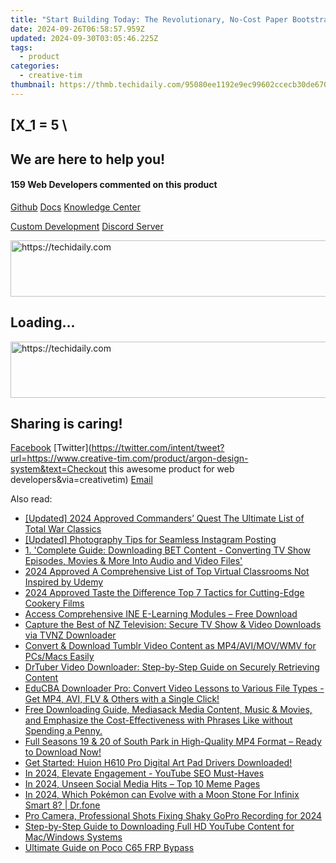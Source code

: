 ```yaml
---
title: "Start Building Today: The Revolutionary, No-Cost Paper Bootstrap Wizard From Creative Tim"
date: 2024-09-26T06:58:57.959Z
updated: 2024-09-30T03:05:46.225Z
tags:
  - product
categories:
  - creative-tim
thumbnail: https://thmb.techidaily.com/95080ee1192e9ec99602ccecb30de670936b2e86c3bafe48586480f26bd563d2.jpg
---
```


## \[X_1 = 5 \

## We are here to help you!

#### 159 Web Developers commented on this product

[Github](https://github.com/creativetimofficial/argon-design-system) [Docs](https://tools.techidaily.com/creative-tim/products/) [Knowledge Center](https://tools.techidaily.com/creative-tim/products/) 

[Custom Development](https://tools.techidaily.com/creative-tim/products/) [Discord Server](https://discord.com/invite/FhCJCaHdQa) 

<!-- affiliate ads begin -->
<a href="https://appsumo.8odi.net/c/5597632/2105883/7443" target="_top" id="2105883">
  <img src="//a.impactradius-go.com/display-ad/7443-2105883" border="0" alt="https://techidaily.com" width="728" height="90"/>
</a>
<img height="0" width="0" src="https://appsumo.8odi.net/i/5597632/2105883/7443" style="position:absolute;visibility:hidden;" border="0" />
<!-- affiliate ads end -->

## Loading...

<!-- affiliate ads begin -->
<a href="https://bluettius.sjv.io/c/5597632/2139123/17108" target="_top" id="2139123">
  <img src="//a.impactradius-go.com/display-ad/17108-2139123" border="0" alt="https://techidaily.com" width="728" height="90"/>
</a>
<img height="0" width="0" src="https://bluettius.sjv.io/i/5597632/2139123/17108" style="position:absolute;visibility:hidden;" border="0" />
<!-- affiliate ads end -->

## Sharing is caring!

[Facebook](https://www.facebook.com/sharer/sharer.php?u=https://www.creative-tim.com/product/argon-design-system?src=sdkpreparse) [Twitter](https://twitter.com/intent/tweet?url=https://www.creative-tim.com/product/argon-design-system&text=Checkout this awesome product for web developers&via=creativetim) [Email](https://tools.techidaily.com/creative-tim/products/)

<ins class="adsbygoogle"
     style="display:block"
     data-ad-format="autorelaxed"
     data-ad-client="ca-pub-7571918770474297"
     data-ad-slot="1223367746"></ins>

<ins class="adsbygoogle"
     style="display:block"
     data-ad-client="ca-pub-7571918770474297"
     data-ad-slot="8358498916"
     data-ad-format="auto"
     data-full-width-responsive="true"></ins>

<span class="atpl-alsoreadstyle">Also read:</span>
<div><ul>
<li><a href="https://screen-mirroring-recording.techidaily.com/updated-2024-approved-commanders-quest-the-ultimate-list-of-total-war-classics/"><u>[Updated] 2024 Approved Commanders’ Quest The Ultimate List of Total War Classics</u></a></li>
<li><a href="https://extra-support.techidaily.com/updated-photography-tips-for-seamless-instagram-posting/"><u>[Updated] Photography Tips for Seamless Instagram Posting</u></a></li>
<li><a href="https://fox-pages.techidaily.com/1-complete-guide-downloading-bet-content-converting-tv-show-episodes-movies-and-more-into-audio-and-video-files/"><u>1. 'Complete Guide: Downloading BET Content - Converting TV Show Episodes, Movies & More Into Audio and Video Files'</u></a></li>
<li><a href="https://screen-sharing-recording.techidaily.com/2024-approved-a-comprehensive-list-of-top-virtual-classrooms-not-inspired-by-udemy/"><u>2024 Approved A Comprehensive List of Top Virtual Classrooms Not Inspired by Udemy</u></a></li>
<li><a href="https://some-skills.techidaily.com/2024-approved-taste-the-difference-top-7-tactics-for-cutting-edge-cookery-films/"><u>2024 Approved Taste the Difference Top 7 Tactics for Cutting-Edge Cookery Films</u></a></li>
<li><a href="https://fox-pages.techidaily.com/access-comprehensive-ine-e-learning-modules-free-download/"><u>Access Comprehensive INE E-Learning Modules – Free Download</u></a></li>
<li><a href="https://fox-pages.techidaily.com/capture-the-best-of-nz-television-secure-tv-show-and-video-downloads-via-tvnz-downloader/"><u>Capture the Best of NZ Television: Secure TV Show & Video Downloads via TVNZ Downloader</u></a></li>
<li><a href="https://fox-pages.techidaily.com/convert-and-download-tumblr-video-content-as-mp4avimovwmv-for-pcsmacs-easily/"><u>Convert & Download Tumblr Video Content as MP4/AVI/MOV/WMV for PCs/Macs Easily</u></a></li>
<li><a href="https://fox-pages.techidaily.com/drtuber-video-downloader-step-by-step-guide-on-securely-retrieving-content/"><u>DrTuber Video Downloader: Step-by-Step Guide on Securely Retrieving Content</u></a></li>
<li><a href="https://fox-pages.techidaily.com/educba-downloader-pro-convert-video-lessons-to-various-file-types-get-mp4-avi-flv-and-others-with-a-single-click/"><u>EduCBA Downloader Pro: Convert Video Lessons to Various File Types - Get MP4, AVI, FLV & Others with a Single Click!</u></a></li>
<li><a href="https://fox-pages.techidaily.com/free-downloading-guide-mediasack-media-content-music-and-movies-and-emphasize-the-cost-effectiveness-with-phrases-like-without-spending-a-penny/"><u>Free Downloading Guide, Mediasack Media Content, Music & Movies, and Emphasize the Cost-Effectiveness with Phrases Like without Spending a Penny.</u></a></li>
<li><a href="https://fox-pages.techidaily.com/full-seasons-19-and-20-of-south-park-in-high-quality-mp4-format-ready-to-download-now/"><u>Full Seasons 19 & 20 of South Park in High-Quality MP4 Format – Ready to Download Now!</u></a></li>
<li><a href="https://hardware-updates.techidaily.com/1722963949144-get-started-huion-h610-pro-digital-art-pad-drivers-downloaded/"><u>Get Started: Huion H610 Pro Digital Art Pad Drivers Downloaded!</u></a></li>
<li><a href="https://youtube-web.techidaily.com/24-elevate-engagement-youtube-seo-must-haves/"><u>In 2024, Elevate Engagement - YouTube SEO Must-Haves</u></a></li>
<li><a href="https://facebook-video-content.techidaily.com/in-2024-unseen-social-media-hits-top-10-meme-pages/"><u>In 2024, Unseen Social Media Hits – Top 10 Meme Pages</u></a></li>
<li><a href="https://android-pokemon-go.techidaily.com/in-2024-which-pokemon-can-evolve-with-a-moon-stone-for-infinix-smart-8-drfone-by-drfone-virtual-android/"><u>In 2024, Which Pokémon can Evolve with a Moon Stone For Infinix Smart 8? | Dr.fone</u></a></li>
<li><a href="https://article-knowledge.techidaily.com/pro-camera-professional-shots-fixing-shaky-gopro-recording-for-2024/"><u>Pro Camera, Professional Shots Fixing Shaky GoPro Recording for 2024</u></a></li>
<li><a href="https://fox-pages.techidaily.com/step-by-step-guide-to-downloading-full-hd-youtube-content-for-macwindows-systems/"><u>Step-by-Step Guide to Downloading Full HD YouTube Content for Mac/Windows Systems</u></a></li>
<li><a href="https://bypass-frp.techidaily.com/ultimate-guide-on-poco-c65-frp-bypass-by-drfone-android/"><u>Ultimate Guide on Poco C65 FRP Bypass</u></a></li>
</ul></div>

